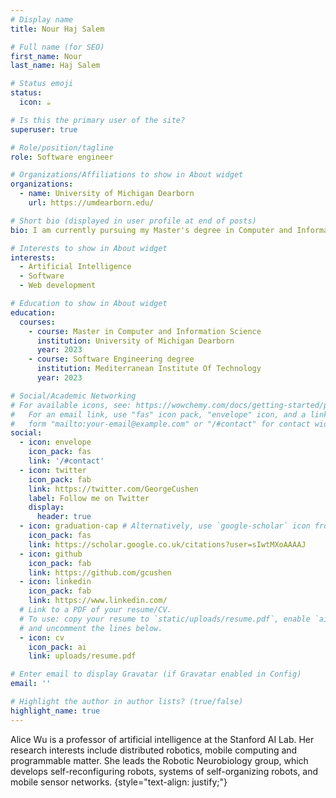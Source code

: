 ```yaml
---
# Display name
title: Nour Haj Salem

# Full name (for SEO)
first_name: Nour
last_name: Haj Salem

# Status emoji
status:
  icon: ☕️

# Is this the primary user of the site?
superuser: true

# Role/position/tagline
role: Software engineer

# Organizations/Affiliations to show in About widget
organizations:
  - name: University of Michigan Dearborn
    url: https://umdearborn.edu/

# Short bio (displayed in user profile at end of posts)
bio: I am currently pursuing my Master's degree in Computer and Information science at the Univeristy of Michigan Dearborn. I am a problem-solver and reliable software engineering student seeking an opportunity to expand skills and gain valuable real-world experience in a collaborative environment. I am a friendly person, used to working with a team or by myself after both my experience as a President of a Rotaract club and a teacher of dance classes.

# Interests to show in About widget
interests:
  - Artificial Intelligence
  - Software
  - Web development

# Education to show in About widget
education:
  courses:
    - course: Master in Computer and Information Science
      institution: University of Michigan Dearborn
      year: 2023
    - course: Software Engineering degree
      institution: Mediterranean Institute Of Technology
      year: 2023

# Social/Academic Networking
# For available icons, see: https://wowchemy.com/docs/getting-started/page-builder/#icons
#   For an email link, use "fas" icon pack, "envelope" icon, and a link in the
#   form "mailto:your-email@example.com" or "/#contact" for contact widget.
social:
  - icon: envelope
    icon_pack: fas
    link: '/#contact'
  - icon: twitter
    icon_pack: fab
    link: https://twitter.com/GeorgeCushen
    label: Follow me on Twitter
    display:
      header: true
  - icon: graduation-cap # Alternatively, use `google-scholar` icon from `ai` icon pack
    icon_pack: fas
    link: https://scholar.google.co.uk/citations?user=sIwtMXoAAAAJ
  - icon: github
    icon_pack: fab
    link: https://github.com/gcushen
  - icon: linkedin
    icon_pack: fab
    link: https://www.linkedin.com/
  # Link to a PDF of your resume/CV.
  # To use: copy your resume to `static/uploads/resume.pdf`, enable `ai` icons in `params.yaml`,
  # and uncomment the lines below.
  - icon: cv
    icon_pack: ai
    link: uploads/resume.pdf

# Enter email to display Gravatar (if Gravatar enabled in Config)
email: ''

# Highlight the author in author lists? (true/false)
highlight_name: true
---
```


Alice Wu is a professor of artificial intelligence at the Stanford AI Lab. Her research interests include distributed robotics, mobile computing and programmable matter. She leads the Robotic Neurobiology group, which develops self-reconfiguring robots, systems of self-organizing robots, and mobile sensor networks.
{style="text-align: justify;"}
